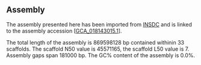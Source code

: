 **Assembly**
--------

The assembly presented here has been imported from [INSDC](http://www.insdc.org) and is linked to the assembly accession [[GCA\_018143015.1](http://www.ebi.ac.uk/ena/data/view/GCA_018143015.1)].

The total length of the assembly is 869598128 bp contained withinin 33 scaffolds.
The scaffold N50 value is 45571165, the scaffold L50 value is 7.
Assembly gaps span 181000 bp. The GC% content of the assembly is 0.0%.
